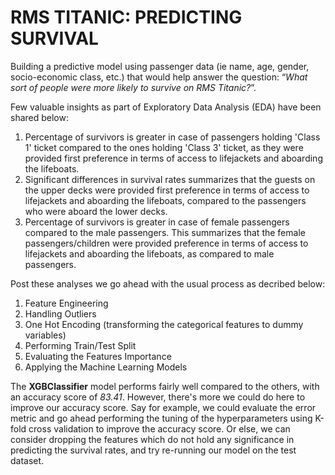 # RMS TITANIC: PREDICTING SURVIVAL
Building a predictive model using passenger data (ie name, age, gender, socio-economic class, etc.) that would help answer the question: “*What sort of people were more likely to survive on RMS Titanic?*”.

Few valuable insights as part of Exploratory Data Analysis (EDA) have been shared below:
1. Percentage of survivors is greater in case of passengers holding 'Class 1' ticket compared to the ones holding 'Class 3' ticket, as they were provided first preference in terms of access to lifejackets and aboarding the lifeboats.
2. Significant differences in survival rates summarizes that the guests on the upper decks were provided first preference in terms of access to lifejackets and aboarding the lifeboats, compared to the passengers who were aboard the lower decks.
3. Percentage of survivors is greater in case of female passengers compared to the male passengers. This summarizes that the female passengers/children were provided preference in terms of access to lifejackets and aboarding the lifeboats, as compared to male passengers.

Post these analyses we go ahead with the usual process as decribed below:
1. Feature Engineering
2. Handling Outliers
3. One Hot Encoding (transforming the categorical features to dummy variables)
4. Performing Train/Test Split
5. Evaluating the Features Importance
6. Applying the Machine Learning Models

The **XGBClassifier** model performs fairly well compared to the others, with an accuracy score of  *83.41*. However, there's more we could do here to improve our accuracy score. Say for example, we could evaluate the error metric and go ahead performing the tuning of the hyperparameters using K-fold cross validation to improve the accuracy score. Or else, we can consider dropping the features which do not hold any significance in predicting the survival rates, and try re-running our model on the test dataset. 